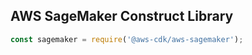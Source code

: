 ## AWS SageMaker Construct Library

```ts
const sagemaker = require('@aws-cdk/aws-sagemaker');
```

